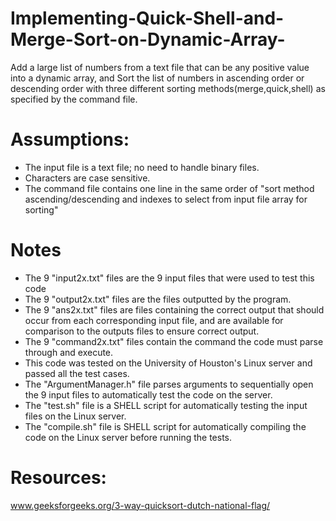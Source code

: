 # Implementing-Quick-Shell-and-Merge-Sort-on-Dynamic-Array-
Add a large list of numbers from a text file that can be any positive value into a dynamic array, and Sort the list of numbers in ascending order or descending order with three different sorting methods(merge,quick,shell) as specified by the command file.

# Assumptions:
- The input file is a text file; no need to handle binary files.
- Characters are case sensitive.
- The command file contains one line in the same order of "sort method ascending/descending and indexes to select from input file array for sorting"

# Notes
- The 9 "input2x.txt" files are the 9 input files that were used to test this code
- The 9 "output2x.txt" files are the files outputted by the program.
- The 9 "ans2x.txt" files are files containing the correct output that should occur from each corresponding input file, and are available
for comparison to the outputs files to ensure correct output. 
- The 9 "command2x.txt" files contain the command the code must parse through and execute.
- This code was tested on the University of Houston's Linux server and passed all the test cases.
- The "ArgumentManager.h" file parses arguments to sequentially open the 9 input files to automatically test the code on the server.
- The "test.sh" file is a SHELL script for automatically testing the input files on the Linux server.
- The "compile.sh" file is  SHELL script for automatically compiling the code on the Linux server before running the tests.

# Resources:

www.geeksforgeeks.org/3-way-quicksort-dutch-national-flag/
